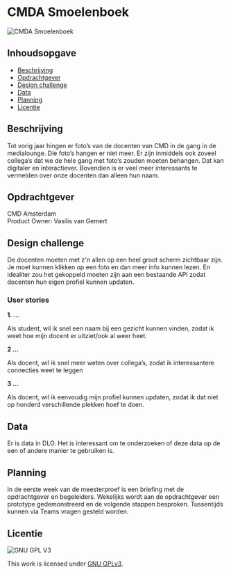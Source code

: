 # CMDA Smoelenboek

![CMDA Smoelenboek](...)

## Inhoudsopgave
  * [Beschrijving](#beschrijving)
  * [Opdrachtgever](#opdrachtgever)
  * [Design challenge](#design-challege)
  * [Data](#data)
  * [Planning](#planning)
  * [Licentie](#licentie)

## Beschrijving
Tot vorig jaar hingen er foto’s van de docenten van CMD in de gang in de medialounge. Die foto’s hangen er niet meer. Er zijn inmiddels ook zoveel collega’s dat we de hele gang met foto’s zouden moeten behangen. Dat kan digitaler en interactiever. Bovendien is er veel meer interessants te vermelden over onze docenten dan alleen hun naam.

## Opdrachtgever
CMD Amsterdam  
Product Owner: Vasilis van Gemert

## Design challenge
De docenten moeten met z'n allen op een heel groot scherm zichtbaar zijn. Je moet kunnen klikken op een foto en dan meer info kunnen lezen. En idealiter zou het gekoppeld moeten zijn aan een bestaande API zodat docenten hun eigen profiel kunnen updaten.

### User stories
**1. ...**

Als student,
wil ik snel een naam bij een gezicht kunnen vinden, zodat ik weet hoe mijn docent er uitziet/ook al weer heet.

**2 ...**

Als docent,
wil ik snel meer weten over collega’s, zodat ik interessantere connecties weet te leggen

**3 ...**

Als docent,
wil ik eenvoudig mijn profiel kunnen updaten, zodat ik dat niet op honderd verschillende plekken hoef te doen.

## Data
Er is data in DLO. Het is interessant om te onderzoeken of deze data op de een of andere manier te gebruiken is.

## Planning
In de eerste week van de meesterproef is een briefing met de opdrachtgever en begeleiders. Wekelijks wordt aan de opdrachtgever een prototype gedemonstreerd en de volgende stappen besproken. Tussentijds kunnen via Teams vragen gesteld worden.

## Licentie

![GNU GPL V3](https://www.gnu.org/graphics/gplv3-127x51.png)

This work is licensed under [GNU GPLv3](./LICENSE).